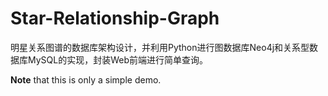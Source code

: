 # Star-Relationship-Graph

明星关系图谱的数据库架构设计，并利用Python进行图数据库Neo4j和关系型数据库MySQL的实现，封装Web前端进行简单查询。

**Note** that this is only a simple demo.
